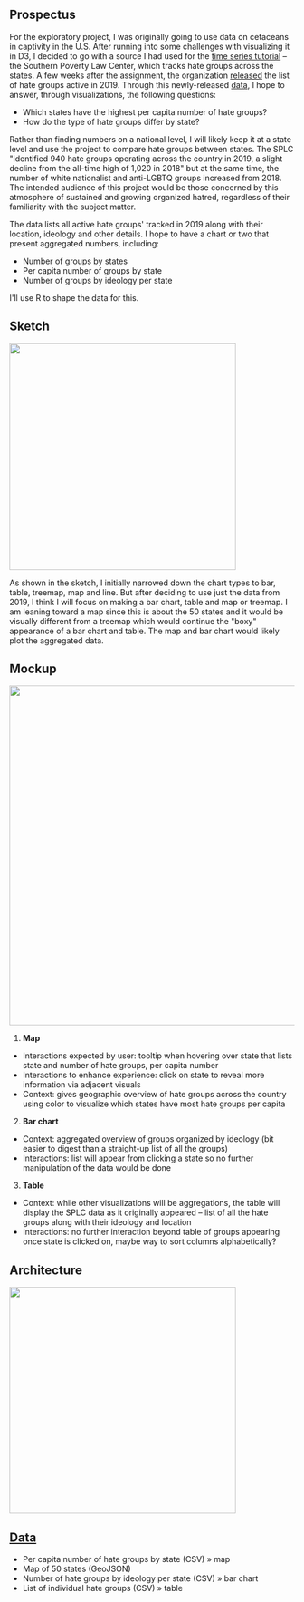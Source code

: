 ## Prospectus

For the exploratory project, I was originally going to use data on cetaceans in captivity in the U.S. After running into some challenges with visualizing it in D3, I decided to go with a source I had used for the [time series tutorial](https://cheje.github.io/Interactive-Data-Vis-Sp2020/tutorial4_timeseries/) – the Southern Poverty Law Center, which tracks hate groups across the states. A few weeks after the assignment, the organization [released](https://www.splcenter.org/presscenter/year-hate-2019-white-nationalist-groups-rise-second-year-row-55-2017) the list of hate groups active in 2019. Through this newly-released [data](https://www.splcenter.org/hate-map), I hope to answer, through visualizations, the following questions:

- Which states have the highest per capita number of hate groups?
- How do the type of hate groups differ by state?

Rather than finding numbers on a national level, I will likely keep it at a state level and use the project to compare hate groups between states. The SPLC "identified 940 hate groups operating across the country in 2019, a slight decline from the all-time high of 1,020 in 2018" but at the same time, the number of white nationalist and anti-LGBTQ groups increased from 2018. The intended audience of this project would be those concerned by this atmosphere of sustained and growing organized hatred, regardless of their familiarity with the subject matter.

The data lists all active hate groups' tracked in 2019 along with their location, ideology and other details. I hope to have a chart or two that present aggregated numbers, including:

- Number of groups by states
- Per capita number of groups by state
- Number of groups by ideology per state

I'll use R to shape the data for this.

## Sketch

<img src="https://github.com/cheje/idv-exploratory/raw/master/prospectus-sketches/sketch.png" width="400">

As shown in the sketch, I initially narrowed down the chart types to bar, table, treemap, map and line. But after deciding to use just the data from 2019, I think I will focus on making a bar chart, table and map or treemap. I am leaning toward a map since this is about the 50 states and it would be visually different from a treemap which would continue the "boxy" appearance of a bar chart and table. The map and bar chart would likely plot the aggregated data.

## Mockup

<img src="https://github.com/cheje/idv-exploratory/raw/master/prospectus-sketches/mockup.png" width="600">

1. **Map**

- Interactions expected by user: tooltip when hovering over state that lists state and number of hate groups, per capita number
- Interactions to enhance experience: click on state to reveal more information via adjacent visuals
- Context: gives geographic overview of hate groups across the country using color to visualize which states have most hate groups per capita

2. **Bar chart**

- Context: aggregated overview of groups organized by ideology (bit easier to digest than a straight-up list of all the groups)
- Interactions: list will appear from clicking a state so no further manipulation of the data would be done

3. **Table**

- Context: while other visualizations will be aggregations, the table will display the SPLC data as it originally appeared – list of all the hate groups along with their ideology and location
- Interactions: no further interaction beyond table of groups appearing once state is clicked on, maybe way to sort columns alphabetically?

## Architecture

<img src="https://github.com/cheje/idv-exploratory/raw/master/prospectus-sketches/architecture.png" width="400">

## [Data](../../data)

- Per capita number of hate groups by state (CSV) » map
- Map of 50 states (GeoJSON)
- Number of hate groups by ideology per state (CSV) » bar chart
- List of individual hate groups (CSV) » table
